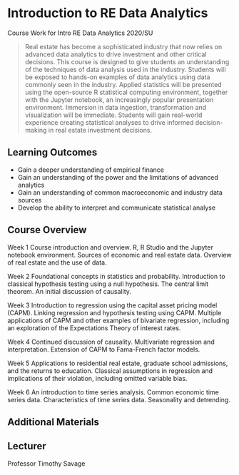 # Introduction to RE Data Analytics
Course Work for Intro RE Data Analytics 2020/SU

> Real estate has become a sophisticated industry that now relies on advanced data analytics to drive investment and other critical decisions.  This course is designed to give students an understanding of the techniques of data analysis used in the industry.  Students will be exposed to hands-on examples of data analytics using data commonly seen in the industry.  Applied statistics will be presented using the open-source R statistical computing environment, together with the Jupyter notebook, an increasingly popular presentation environment.  Immersion in data ingestion, transformation and visualization will be immediate.  Students will gain real-world experience creating statistical analyses to drive informed decision-making in real estate investment decisions.

## Learning Outcomes
  - Gain a deeper understanding of empirical finance
  - Gain an understanding of the power and the limitations of advanced analytics
  - Gain an understanding of common macroeconomic and industry data sources
  - Develop the ability to interpret and communicate statistical analyse

## Course Overview

Week 1 
Course introduction and overview. R, R Studio and the Jupyter notebook
environment. Sources of economic and real estate data. Overview of real estate
and the use of data.

Week 2 
Foundational concepts in statistics and probability. Introduction to classical
hypothesis testing using a null hypothesis. The central limit theorem. An initial
discussion of causality.

Week 3 
Introduction to regression using the capital asset pricing model (CAPM).
Linking regression and hypothesis testing using CAPM. Multiple applications of
CAPM and other examples of bivariate regression, including an exploration of
the Expectations Theory of interest rates.

Week 4 
Continued discussion of causality. Multivariate regression and interpretation.
Extension of CAPM to Fama-French factor models.

Week 5 
Applications to residential real estate, graduate school admissions, and the
returns to education. Classical assumptions in regression and implications of
their violation, including omitted variable bias.

Week 6 
An introduction to time series analysis. Common economic time series data.
Characteristics of time series data. Seasonality and detrending.

## Additional Materials

## Lecturer
Professor Timothy Savage
